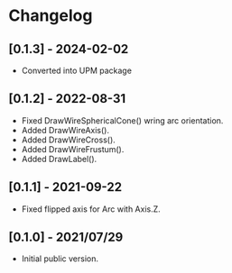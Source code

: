 # Changelog


## [0.1.3] - 2024-02-02

- Converted into UPM package


## [0.1.2] - 2022-08-31

  - Fixed DrawWireSphericalCone() wring arc orientation.
  - Added DrawWireAxis().
  - Added DrawWireCross().
  - Added DrawWireFrustum().
  - Added DrawLabel().


## [0.1.1] - 2021-09-22

 - Fixed flipped axis for Arc with Axis.Z.


## [0.1.0] - 2021/07/29

 - Initial public version.